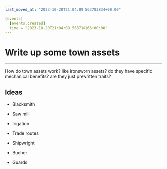 ```yaml
---
last_moved_at: "2023-10-20T21:04:09.563703834+00:00"

[events]
  [events.created]
  time = "2023-10-20T21:04:09.563716166+00:00"
---
```

# Write up some town assets 
---

How do town assets work? like ironsworn assets? do they have specific
mechanical benefits? are they just prewritten traits?

## Ideas

* Blacksmith 

* Saw mill

* Irigation

* Trade routes

* Shipwright

* Bucher

* Guards
